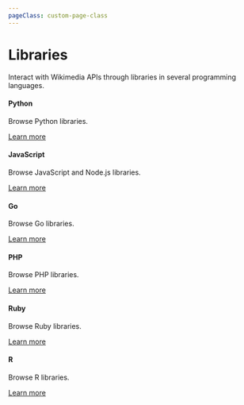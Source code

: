 ```yaml
---
pageClass: custom-page-class
---
```


# Libraries

Interact with Wikimedia APIs through libraries in several programming languages.

<div class="contentsection">

<div class="contentbox">
<h4>Python</h4>
<div>
<p>Browse Python libraries.</p>
<p><a href="python">Learn more</a></p>
</div></div>

<div class="contentbox">
<h4>JavaScript</h4>
<div>
<p>Browse JavaScript and Node.js libraries.</p>
<p><a href="javascript">Learn more</a></p>
</div></div>

<div class="contentbox">
<h4>Go</h4>
<div>
<p>Browse Go libraries.</p>
<p><a href="go">Learn more</a></p>
</div></div>

<div class="contentbox">
<h4>PHP</h4>
<div>
<p>Browse PHP libraries.</p>
<p><a href="php">Learn more</a></p>
</div></div>

<div class="contentbox">
<h4>Ruby</h4>
<div>
<p>Browse Ruby libraries.</p>
<p><a href="ruby">Learn more</a></p>
</div></div>

<div class="contentbox">
<h4>R</h4>
<div>
<p>Browse R libraries.</p>
<p><a href="r">Learn more</a></p>
</div></div>

</div>
